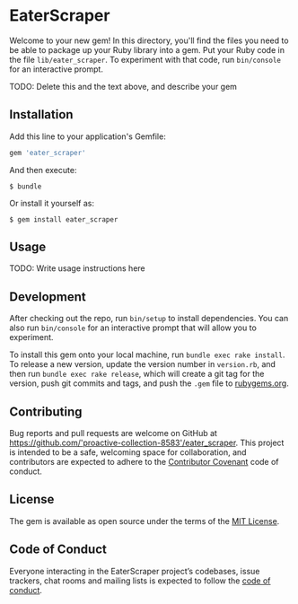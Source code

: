 # EaterScraper

Welcome to your new gem! In this directory, you'll find the files you need to be able to package up your Ruby library into a gem. Put your Ruby code in the file `lib/eater_scraper`. To experiment with that code, run `bin/console` for an interactive prompt.

TODO: Delete this and the text above, and describe your gem

## Installation

Add this line to your application's Gemfile:

```ruby
gem 'eater_scraper'
```

And then execute:

    $ bundle

Or install it yourself as:

    $ gem install eater_scraper

## Usage

TODO: Write usage instructions here

## Development

After checking out the repo, run `bin/setup` to install dependencies. You can also run `bin/console` for an interactive prompt that will allow you to experiment.

To install this gem onto your local machine, run `bundle exec rake install`. To release a new version, update the version number in `version.rb`, and then run `bundle exec rake release`, which will create a git tag for the version, push git commits and tags, and push the `.gem` file to [rubygems.org](https://rubygems.org).

## Contributing

Bug reports and pull requests are welcome on GitHub at https://github.com/'proactive-collection-8583'/eater_scraper. This project is intended to be a safe, welcoming space for collaboration, and contributors are expected to adhere to the [Contributor Covenant](http://contributor-covenant.org) code of conduct.

## License

The gem is available as open source under the terms of the [MIT License](https://opensource.org/licenses/MIT).

## Code of Conduct

Everyone interacting in the EaterScraper project’s codebases, issue trackers, chat rooms and mailing lists is expected to follow the [code of conduct](https://github.com/'proactive-collection-8583'/eater_scraper/blob/master/CODE_OF_CONDUCT.md).
